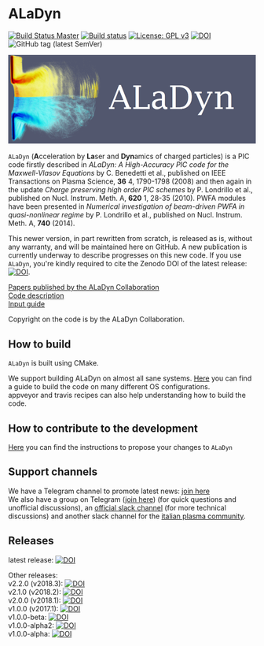 # ALaDyn

[![Build Status Master](https://travis-ci.org/ALaDyn/ALaDyn.png?branch=master)](https://travis-ci.org/ALaDyn/ALaDyn "master")
[![Build status](https://ci.appveyor.com/api/projects/status/evol3yvpqqfyxi7p?svg=true)](https://ci.appveyor.com/project/cenit/aladyn-kul79)
[![License: GPL v3](https://img.shields.io/badge/License-GPLv3-blue.svg)](https://www.gnu.org/licenses/gpl-3.0)
[![DOI](https://zenodo.org/badge/doi/10.5281/zenodo.592388.svg)](http://dx.doi.org/10.5281/zenodo.592388)
![GitHub tag (latest SemVer)](https://img.shields.io/github/tag/aladyn/aladyn.svg?label=Latest%20Release)

![ALaDyn Logo](https://raw.githubusercontent.com/ALaDyn/ALaDyn/master/logo.png)

`ALaDyn` (**A**cceleration by **La**ser and **Dyn**amics of charged particles) is a PIC code firstly described in *ALaDyn: A High-Accuracy PIC code for the Maxwell-Vlasov Equations* by C. Benedetti et al., published on IEEE Transactions on Plasma Science, **36** 4, 1790-1798 (2008) and then again in the update *Charge preserving high order PIC schemes* by P. Londrillo et al., published on Nucl. Instrum. Meth. A, **620** 1, 28-35 (2010). PWFA modules have been presented in *Numerical investigation of beam-driven PWFA in quasi-nonlinear regime* by P. Londrillo et al., published on Nucl. Instrum. Meth. A, **740** (2014).

This newer version, in part rewritten from scratch, is released as is, without any warranty, and will be maintained here on GitHub. A new publication is currently underway to describe progresses on this new code. If you use `ALaDyn`, you're kindly required to cite the Zenodo DOI of the latest release: [![DOI](https://zenodo.org/badge/doi/10.5281/zenodo.592388.svg)](http://dx.doi.org/10.5281/zenodo.592388).

[Papers published by the ALaDyn Collaboration](https://aladyn.github.io/Papers/)  
[Code description](doc/DESCRIPTION.md)  
[Input guide](doc/NAMELIST_GUIDE.md)

Copyright on the code is by the ALaDyn Collaboration.

## How to build

`ALaDyn` is built using CMake.

We support building ALaDyn on almost all sane systems. [Here](doc/BUILD.md) you can find a guide to build the code on many different OS configurations.  
appveyor and travis recipes can also help understanding how to build the code.

## How to contribute to the development

[Here](https://github.com/ALaDyn/ALaDyn/blob/master/CONTRIBUTING.md) you can find the instructions to propose your changes to `ALaDyn`

## Support channels

We have a Telegram channel to promote latest news: [join here](https://t.me/ALaDyn_Collaboration)  
We also have a group on Telegram ([join here](https://t.me/ALaDyn_Chat)) (for quick questions and unofficial discussions), an [official slack channel](http://aladyn.slack.com) (for more technical discussions) and another slack channel for the [italian plasma community](http://plasmaitaly.slack.com).

## Releases

latest release:  [![DOI](https://zenodo.org/badge/doi/10.5281/zenodo.592388.svg)](http://dx.doi.org/10.5281/zenodo.592388)

Other releases:  
v2.2.0 (v2018.3): [![DOI](https://zenodo.org/badge/DOI/10.5281/zenodo.1477315.svg)](https://doi.org/10.5281/zenodo.1477315)  
v2.1.0 (v2018.2): [![DOI](https://zenodo.org/badge/DOI/10.5281/zenodo.1406920.svg)](https://doi.org/10.5281/zenodo.1406920)  
v2.0.0 (v2018.1): [![DOI](https://zenodo.org/badge/DOI/10.5281/zenodo.1195760.svg)](https://doi.org/10.5281/zenodo.1195760)  
v1.0.0 (v2017.1): [![DOI](https://zenodo.org/badge/DOI/10.5281/zenodo.1065413.svg)](https://doi.org/10.5281/zenodo.1065413)  
v1.0.0-beta: [![DOI](https://zenodo.org/badge/DOI/10.5281/zenodo.49553.svg)](https://doi.org/10.5281/zenodo.49553)  
v1.0.0-alpha2: [![DOI](https://zenodo.org/badge/doi/10.5281/zenodo.48933.svg)](http://dx.doi.org/10.5281/zenodo.48933)  
v1.0.0-alpha: [![DOI](https://zenodo.org/badge/doi/10.5281/zenodo.47467.svg)](http://dx.doi.org/10.5281/zenodo.47467)
